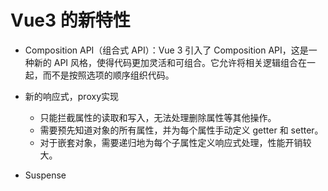 # Vue3 的新特性
- Composition API（组合式 API）：Vue 3 引入了 Composition API，这是一种新的 API 风格，使得代码更加灵活和可组合。它允许将相关逻辑组合在一起，而不是按照选项的顺序组织代码。

- 新的响应式，proxy实现
    - 只能拦截属性的读取和写入，无法处理删除属性等其他操作。
    - 需要预先知道对象的所有属性，并为每个属性手动定义 getter 和 setter。
    - 对于嵌套对象，需要递归地为每个子属性定义响应式处理，性能开销较大。

- Suspense